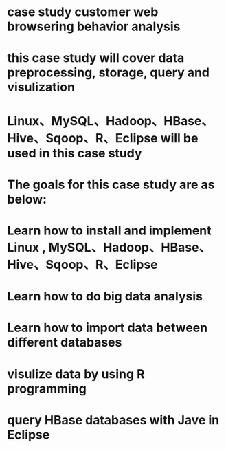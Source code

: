 # case study customer web browsering behavior analysis 

# this case study will cover data preprocessing, storage, query and visulization

# Linux、MySQL、Hadoop、HBase、Hive、Sqoop、R、Eclipse will be used in this case study

# The goals for this case study are as below:

# Learn how to install and implement Linux , MySQL、Hadoop、HBase、Hive、Sqoop、R、Eclipse

# Learn how to do big data analysis

# Learn how to import data between different databases

# visulize data by using R programming

# query HBase databases with Jave in Eclipse
